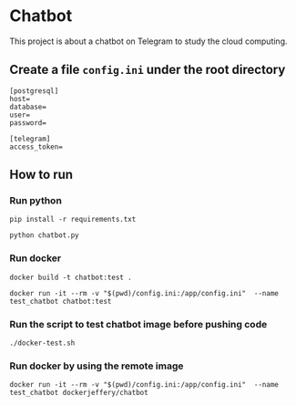 # Chatbot
This project is about a chatbot on Telegram to study the cloud computing.

## Create a file `config.ini` under the root directory
```
[postgresql]
host=
database=
user=
password=

[telegram]
access_token=
``` 

## How to run

### Run python
```
pip install -r requirements.txt

python chatbot.py
```

### Run docker
```
docker build -t chatbot:test .

docker run -it --rm -v "$(pwd)/config.ini:/app/config.ini"  --name test_chatbot chatbot:test
```

### Run the script to test chatbot image before pushing code
```
./docker-test.sh
```

### Run docker by using the remote image
```
docker run -it --rm -v "$(pwd)/config.ini:/app/config.ini"  --name test_chatbot dockerjeffery/chatbot
```